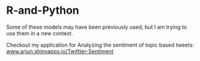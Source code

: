 R-and-Python
============
Some of these models may have been previously used, but I am trying to use them in a new context.

Checkout my application for Analyzing the sentiment of topic based tweets: www.arjun.shinyapps.io/Twittter-Sentiment
